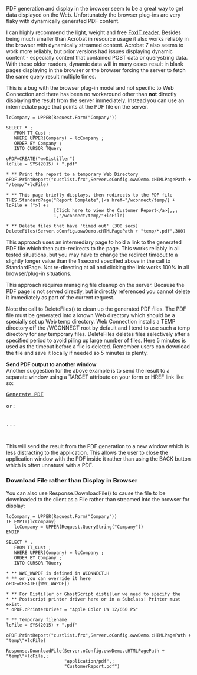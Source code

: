 ﻿PDF generation and display in the browser seem to be a great way to get data displayed on the Web. Unfortunately the browser plug-ins are very flaky with dynamically generated PDF content. 

I can highly recommend the light, weight and free <a href="http://www.foxitsoftware.com/pdf/rd_intro.php" target="top">FoxIT reader</a>. Besides being much smaller than Acrobat in resource usage it also works reliably in the browser with dynamically streamed content. Acrobat 7 also seems to work more reliably, but prior versions had issues displaying dynamic content - especially content that contained POST data or querystring data. With these older readers, dynamic data will in many cases result in blank pages displaying in the browser or the browser forcing the server to fetch the same query result multiple times. 

This is a bug with the browser plug-in model and not specific to Web Connection and there has been no workaround other than **not** directly displaying the result from the server immediately. Instead you can use an intermediate page that points at the PDF file on the server.

```foxpro
lcCompany = UPPER(Request.Form("Company"))

SELECT * ;
   FROM TT_Cust ;
   WHERE UPPER(Company) = lcCompany ;
   ORDER BY Company ;
   INTO CURSOR TQuery
 
oPDF=CREATE("wwDistiller")
lcFile = SYS(2015) + ".pdf"

* ** Print the report to a temporary Web Directory
oPDF.PrintReport("custlist.frx",Server.oConfig.owwDemo.cHTMLPagePath + "/temp/"+lcFile)

* ** This page briefly displays, then redirects to the PDF file
THIS.StandardPage("Report Complete",[<a href="/wconnect/temp/] + lcFile + [">] +;
                  [Click here to view the Customer Report</a>],,;
                  1,"/wconnect/temp/"+lcFile)

* ** Delete files that have 'timed out' (300 secs)
DeleteFiles(Server.oConfig.owwDemo.cHTMLPagePath + "temp/*.pdf",300)
```

This approach uses an intermediary page to hold a link to the generated PDF file which then auto-redirects to the page. This works reliably in all tested situations, but you may have to change the redirect timeout to a slightly longer value than the 1 second specified above in the call to StandardPage. Not re-directing at all and clicking the link works  100% in all browser/plug-in situations.

This approach requires managing file cleanup on the server. Because the PDF page is not served directly, but indirectly referenced you cannot delete it immediately as part of the current request. 

Note the call to DeleteFiles() to clean up the generated PDF files. The PDF file must be generated into a known Web directory which should be a specially set up Web temp directory. Web Connection installs a TEMP directory off the /WCONNECT root by default and I tend to use such a temp directory for any temporary files. DeleteFiles deletes files selectively after a specified period to avoid piling up large number of files. Here 5 minutes is used as the timeout before a file is deleted. Remember users can download the file and save it locally if needed so 5 minutes is plenty.

**Send PDF output to another window**  
Another suggestion for the above example is to send the result to a separate window using a TARGET attribute on your form or HREF link like so:

<pre><a href="GeneratePDF.wwd?date=10-10-2005" **TARGET="PDFView"**>Generate PDF</a>

or:

<form action="GeneratePDF.wwd" **TARGET="PDFView"**>
...
</form>
</pre>

This will send the result from the PDF generation to a new window which is less distracting to the application. This allows the user to close the application window with the PDF inside it rather than using the BACK button which is often unnatural with a PDF.

### Download File rather than Display in Browser
You can also use Response.DownloadFile() to cause the file to be downloaded to the client as a File rather than streamed into the browser for display:

```foxpro
lcCompany = UPPER(Request.Form("Company"))
IF EMPTY(lcCompany)
   lcCompany = UPPER(Request.QueryString("Company"))
ENDIF

SELECT * ;
   FROM TT_Cust ;
   WHERE UPPER(Company) = lcCompany ;
   ORDER BY Company ;
   INTO CURSOR TQuery

* ** WWC_WWPDF is defined in WCONNECT.H
* ** or you can override it here 
oPDF=CREATE([WWC_WWPDF])

* ** For Distiller or GhostScript distiller we need to specify the 
* ** Postscript printer driver here or in a Subclass! Printer must exist.
* oPDF.cPrinterDriver = "Apple Color LW 12/660 PS"

* ** Temporary filename
lcFile = SYS(2015) + ".pdf"

oPDF.PrintReport("custlist.frx",Server.oConfig.owwDemo.cHTMLPagePath + "temp\"+lcFile)

Response.DownloadFile(Server.oConfig.owwDemo.cHTMLPagePath + "temp\"+lcFile,;
                      "application/pdf",;
                      "CustomerReport.pdf")
```